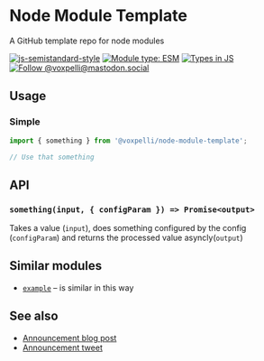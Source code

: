 # Node Module Template

A GitHub template repo for node modules

[![js-semistandard-style](https://img.shields.io/badge/code%20style-semistandard-brightgreen.svg)](https://github.com/voxpelli/eslint-config)
[![Module type: ESM](https://img.shields.io/badge/module%20type-esm-brightgreen)](https://github.com/voxpelli/badges-cjs-esm)
[![Types in JS](https://img.shields.io/badge/types_in_js-yes-brightgreen)](https://github.com/voxpelli/types-in-js)
[![Follow @voxpelli@mastodon.social](https://img.shields.io/mastodon/follow/109247025527949675?domain=https%3A%2F%2Fmastodon.social&style=social)](https://mastodon.social/@voxpelli)

## Usage

### Simple

```javascript
import { something } from '@voxpelli/node-module-template';

// Use that something
```

## API

### `something(input, { configParam }) => Promise<output>`

Takes a value (`input`), does something configured by the config (`configParam`) and returns the processed value asyncly(`output`)

## Similar modules

* [`example`](https:/example.com/) – is similar in this way

## See also

* [Announcement blog post](#)
* [Announcement tweet](#)
